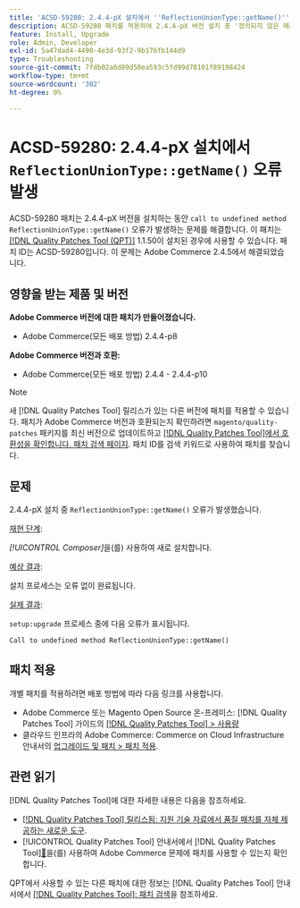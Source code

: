 ```yaml
---
title: 'ACSD-59280: 2.4.4-pX 설치에서 ''ReflectionUnionType::getName()'' 오류'
description: ACSD-59280 패치를 적용하여 2.4.4-pX 버전 설치 중 '정의되지 않은 메서드 ReflectionUnionType::getName()' 오류가 발생하는 Adobe Commerce 문제를 해결합니다.
feature: Install, Upgrade
role: Admin, Developer
exl-id: 5a47dad4-4490-4e3d-93f2-9b176fb144d9
type: Troubleshooting
source-git-commit: 7fdb02a6d89d50ea593c5fd99d78101f89198424
workflow-type: tm+mt
source-wordcount: '302'
ht-degree: 0%

---
```


# ACSD-59280: 2.4.4-pX 설치에서 `ReflectionUnionType::getName()` 오류 발생

ACSD-59280 패치는 2.4.4-pX 버전을 설치하는 동안 `call to undefined method ReflectionUnionType::getName()` 오류가 발생하는 문제를 해결합니다. 이 패치는 [[!DNL Quality Patches Tool (QPT)]](https://experienceleague.adobe.com/en/docs/commerce-operations/tools/quality-patches-tool/quality-patches-tool-to-self-serve-quality-patches) 1.1.50이 설치된 경우에 사용할 수 있습니다. 패치 ID는 ACSD-59280입니다. 이 문제는 Adobe Commerce 2.4.5에서 해결되었습니다.

## 영향을 받는 제품 및 버전

**Adobe Commerce 버전에 대한 패치가 만들어졌습니다.**

* Adobe Commerce(모든 배포 방법) 2.4.4-p8

**Adobe Commerce 버전과 호환:**

* Adobe Commerce(모든 배포 방법) 2.4.4 - 2.4.4-p10

>[!NOTE]
>
>새 [!DNL Quality Patches Tool] 릴리스가 있는 다른 버전에 패치를 적용할 수 있습니다. 패치가 Adobe Commerce 버전과 호환되는지 확인하려면 `magento/quality-patches` 패키지를 최신 버전으로 업데이트하고 [[!DNL Quality Patches Tool]에서 호환성을 확인합니다. 패치 검색 페이지](https://experienceleague.adobe.com/tools/commerce-quality-patches/index.html). 패치 ID를 검색 키워드로 사용하여 패치를 찾습니다.

## 문제

2.4.4-pX 설치 중 `ReflectionUnionType::getName()` 오류가 발생했습니다.

<u>재현 단계</u>:

*[!UICONTROL Composer]*&#x200B;을(를) 사용하여 새로 설치합니다.

<u>예상 결과</u>:

설치 프로세스는 오류 없이 완료됩니다.

<u>실제 결과</u>:

`setup:upgrade` 프로세스 중에 다음 오류가 표시됩니다.

`Call to undefined method ReflectionUnionType::getName()`

## 패치 적용

개별 패치를 적용하려면 배포 방법에 따라 다음 링크를 사용합니다.

* Adobe Commerce 또는 Magento Open Source 온-프레미스: [!DNL Quality Patches Tool] 가이드의 [[!DNL Quality Patches Tool] > 사용량](/help/tools/quality-patches-tool/usage.md)
* 클라우드 인프라의 Adobe Commerce: Commerce on Cloud Infrastructure 안내서의 [업그레이드 및 패치 > 패치 적용](https://experienceleague.adobe.com/docs/commerce-cloud-service/user-guide/develop/upgrade/apply-patches.html).

## 관련 읽기

[!DNL Quality Patches Tool]에 대한 자세한 내용은 다음을 참조하세요.

* [[!DNL Quality Patches Tool] 릴리스됨: 지원 기술 자료에서 품질 패치를 자체 제공하는 새로운 도구](https://experienceleague.adobe.com/en/docs/commerce-operations/tools/quality-patches-tool/quality-patches-tool-to-self-serve-quality-patches).
* [!UICONTROL Quality Patches Tool] 안내서에서  [!DNL Quality Patches Tool][&#128279;](/help/tools/quality-patches-tool/patches-available-in-qpt/check-patch-for-magento-issue-with-magento-quality-patches.md)을(를) 사용하여 Adobe Commerce 문제에 패치를 사용할 수 있는지 확인합니다.


QPT에서 사용할 수 있는 다른 패치에 대한 정보는 [!DNL Quality Patches Tool] 안내서에서 [[!DNL Quality Patches Tool]: 패치 검색](https://experienceleague.adobe.com/tools/commerce-quality-patches/index.html)을 참조하세요.
